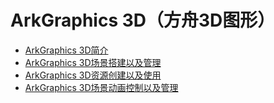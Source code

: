 # ArkGraphics 3D（方舟3D图形）

- [ArkGraphics 3D简介](arkgraphics3D-overview.md)
- [ArkGraphics 3D场景搭建以及管理](arkgraphics3D-scene.md)
- [ArkGraphics 3D资源创建以及使用](arkgraphics3D-material.md)
- [ArkGraphics 3D场景动画控制以及管理](arkgraphics3D-animation.md)
